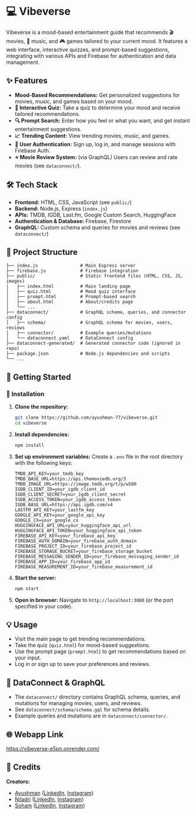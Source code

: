 # 💻 Vibeverse

Vibeverse is a mood-based entertainment guide that recommends 🎬 movies, 🎵 music, and 🎮 games tailored to your current mood. It features a web interface, interactive quizzes, and prompt-based suggestions, integrating with various APIs and Firebase for authentication and data management.

## ✨ Features

- **Mood-Based Recommendations:** Get personalized suggestions for movies, music, and games based on your mood.
- **🧠 Interactive Quiz:** Take a quiz to determine your mood and receive tailored recommendations.
- **🔍 Prompt Search:** Enter how you feel or what you want, and get instant entertainment suggestions.
- **📈 Trending Content:** View trending movies, music, and games.
- **🔐 User Authentication:** Sign up, log in, and manage sessions with Firebase Auth.
- **⭐ Movie Review System:** (via GraphQL) Users can review and rate movies (see `dataconnect/`).

## 🛠️ Tech Stack

- **Frontend:** HTML, CSS, JavaScript (see `public/`)
- **Backend:** Node.js, Express (`index.js`)
- **APIs:** TMDB, IGDB, Last.fm, Google Custom Search, HuggingFace
- **Authentication & Database:** Firebase, Firestore
- **GraphQL:** Custom schema and queries for movies and reviews (see `dataconnect/`)

## 📁 Project Structure

```
├── index.js                # Main Express server
├── firebase.js             # Firebase integration
├── public/                 # Static frontend files (HTML, CSS, JS, images)
│   ├── index.html          # Main landing page
│   ├── quiz.html           # Mood quiz interface
│   ├── prompt.html         # Prompt-based search
│   ├── about.html          # About/credits page
│   └── ...
├── dataconnect/            # GraphQL schema, queries, and connector config
│   ├── schema/             # GraphQL schema for movies, users, reviews
│   ├── connector/          # Example queries/mutations
│   └── dataconnect.yaml    # DataConnect config
├── dataconnect-generated/  # Generated connector code (ignored in repo)
├── package.json            # Node.js dependencies and scripts
└── ...
```

## 🚀 Getting Started

### 🧩 Installation
1. **Clone the repository:**
   ```bash
   git clone https://github.com/ayushman-77/vibeverse.git
   cd vibeverse
   ```
2. **Install dependencies:**
   ```bash
   npm install
   ```
3. **Set up environment variables:**
   Create a `.env` file in the root directory with the following keys:
   ```env
   TMDB_API_KEY=your_tmdb_key
   TMDB_BASE_URL=https://api.themoviedb.org/3
   TMDB_IMAGE_URL=https://image.tmdb.org/t/p/w500
   IGDB_CLIENT_ID=your_igdb_client_id
   IGDB_CLIENT_SECRET=your_igdb_client_secret
   IGDB_ACCESS_TOKEN=your_igdb_access_token
   IGDB_BASE_URL=https://api.igdb.com/v4
   LASTFM_API_KEY=your_lastfm_key
   GOOGLE_API_KEY=your_google_api_key
   GOOGLE_CX=your_google_cx
   HUGGINGFACE_API_URL=your_huggingface_api_url
   HUGGINGFACE_API_TOKEN=your_huggingface_api_token
   FIREBASE_API_KEY=your_firebase_api_key
   FIREBASE_AUTH_DOMAIN=your_firebase_auth_domain
   FIREBASE_PROJECT_ID=your_firebase_project_id
   FIREBASE_STORAGE_BUCKET=your_firebase_storage_bucket
   FIREBASE_MESSAGING_SENDER_ID=your_firebase_messaging_sender_id
   FIREBASE_APP_ID=your_firebase_app_id
   FIREBASE_MEASUREMENT_ID=your_firebase_measurement_id
   ```
4. **Start the server:**
   ```bash
   npm start
   ```
5. **Open in browser:**
   Navigate to `http://localhost:3000` (or the port specified in your code).

## 💡 Usage
- Visit the main page to get trending recommendations.
- Take the quiz (`quiz.html`) for mood-based suggestions.
- Use the prompt page (`prompt.html`) to get recommendations based on your input.
- Log in or sign up to save your preferences and reviews.

## 🔗 DataConnect & GraphQL
- The `dataconnect/` directory contains GraphQL schema, queries, and mutations for managing movies, users, and reviews.
- See `dataconnect/schema/schema.gql` for schema details.
- Example queries and mutations are in `dataconnect/connector/`.

## 🌐 Webapp Link
https://vibeverse-e5pn.onrender.com/

## 🙌 Credits

**Creators:**
- [Ayushman](mailto:ayushmandevnath2006@gmail.com) ([LinkedIn](https://www.linkedin.com/in/ayushman-devnath-984742292/), [Instagram](https://www.instagram.com/ayush.man457/))
- [Niladri](mailto:kniladrisekhar3@gmail.com) ([LinkedIn](https://www.linkedin.com/in/niladri-sekhar-karmakar-38b1342b8/), [Instagram](https://www.instagram.com/kniladrisekhar3/))
- [Soham](mailto:sohammandal8122005@gmail.com) ([LinkedIn](https://www.linkedin.com/in/soham-mandal-23b66128a/), [Instagram](https://www.instagram.com/wanglingindia/))
